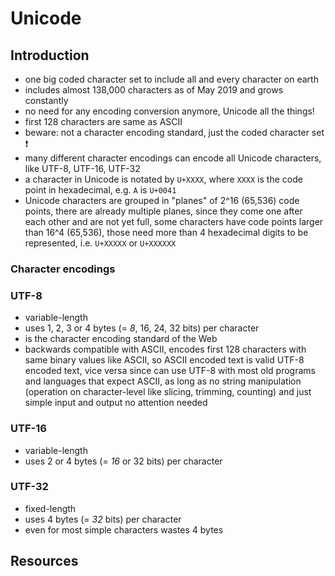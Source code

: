 # Unicode



## Introduction

- one big coded character set to include all and every character on earth
- includes almost 138,000 characters as of May 2019 and grows constantly
- no need for any encoding conversion anymore, Unicode all the things!
- first 128 characters are same as ASCII
- beware: not a character encoding standard, just the coded character set ❗️
- many different character encodings can encode all Unicode characters, like UTF-8, UTF-16, UTF-32
- a character in Unicode is notated by `U+XXXX`, where `XXXX` is the code point in hexadecimal, e.g. `A` is `U+0041`
- Unicode characters are grouped in "planes" of 2^16 (65,536) code points, there are already multiple planes, since they come one after each other and are not yet full, some characters have code points larger than 16^4 (65,536), those need more than 4 hexadecimal digits to be represented, i.e. `U+XXXXX` or `U+XXXXXX`



### Character encodings

### UTF-8

- variable-length
- uses 1, 2, 3 or 4 bytes (= _8_, 16, 24, 32 bits) per character
- is the character encoding standard of the Web
- backwards compatible with ASCII, encodes first 128 characters with same binary values like ASCII, so ASCII encoded text is valid UTF-8 encoded text, vice versa since can use UTF-8 with most old programs and languages that expect ASCII, as long as no string manipulation (operation on character-level like slicing, trimming, counting) and just simple input and output no attention needed

### UTF-16

- variable-length
- uses 2 or 4 bytes (= _16_ or 32 bits) per character

### UTF-32

- fixed-length
- uses 4 bytes (= _32_ bits) per character
- even for most simple characters wastes 4 bytes



## Resources
